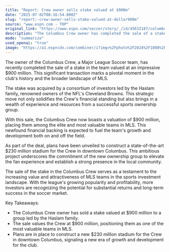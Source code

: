 ```yaml
---
title: "Report: Crew owner sells stake valued at $900m"
date: "2025-07-02T08:16:54.000Z"
slug: "report:-crew-owner-sells-stake-valued-at-dollar900m"
source: "www.espn.com - TOP"
original_link: "https://www.espn.com/soccer/story/_/id/45632187/columbus-crew-owner-sells-stake-900m-valuation-report"
description: "The Columbus Crew owner has completed the sale of a stake in the team valued at $900 million to a group led by the Haslam family, owners of the Cleveland Browns. This move solidifies the Crew's financial standing and brings in resources from a successful sports ownership group. The sale values the Crew at $900 million, making them one of the most valuable teams in MLS, and plans are in place to build a new $230 million stadium in downtown Columbus to enhance the fan experience and community presence. This transaction highlights the increasing value and attractiveness of MLS teams in the sports investment landscape."
mode: "summarize"
used_openai: "true"
image: "https://a1.espncdn.com/combiner/i?img=%2Fphoto%2F2024%2F1008%2Fr1397702_1296x729_16%2D9.jpg"
---
```


The owner of the Columbus Crew, a Major League Soccer team, has recently completed the sale of a stake in the team valued at an impressive $900 million. This significant transaction marks a pivotal moment in the club's history and the broader landscape of MLS.

The stake was acquired by a consortium of investors led by the Haslam family, renowned owners of the NFL's Cleveland Browns. This strategic move not only solidifies the Crew's financial standing but also brings in a wealth of experience and resources from a successful sports ownership group.

With this sale, the Columbus Crew now boasts a valuation of $900 million, placing them among the elite and most valuable teams in MLS. This newfound financial backing is expected to fuel the team's growth and development both on and off the field.

As part of the deal, plans have been unveiled to construct a state-of-the-art $230 million stadium for the Crew in downtown Columbus. This ambitious project underscores the commitment of the new ownership group to elevate the fan experience and establish a strong presence in the local community.

The sale of the stake in the Columbus Crew serves as a testament to the increasing value and attractiveness of MLS teams in the sports investment landscape. With the league's growing popularity and profitability, more investors are recognizing the potential for substantial returns and long-term success in the soccer market.

Key Takeaways:
- The Columbus Crew owner has sold a stake valued at $900 million to a group led by the Haslam family.
- The sale values the Crew at $900 million, positioning them as one of the most valuable teams in MLS.
- Plans are in place to construct a new $230 million stadium for the Crew in downtown Columbus, signaling a new era of growth and development for the club.